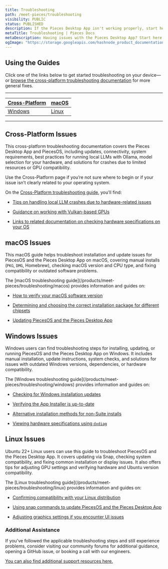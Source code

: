 ```yaml
---
title: Troubleshooting
path: /meet-pieces/troubleshooting
visibility: PUBLIC
status: PUBLISHED
description: If the Pieces Desktop App isn't working properly, start here. This page explains our troubleshooting documentation and guides you to the right solution for your issue.
metaTitle: Troubleshooting | Pieces Docs
metaDescription: Having issues with the Pieces Desktop App? Start here for troubleshooting guides and solutions to quickly resolve common problems
ogImage: "https://storage.googleapis.com/hashnode_product_documentation_assets/og_images/meet_pieces/meet_pieces_troubleshooting_default_pieces_OG.png"
---
```


## Using the Guides

Click one of the links below to get started troubleshooting on your device—or [browse the cross-platform troubleshooting documentation](/products/meet-pieces/troubleshooting/cross-platform) for more general fixes.

***

| [Cross-Platform](/products/meet-pieces/troubleshooting/cross-platform) | [macOS](/products/meet-pieces/troubleshooting/macos) |
| --------------------------------------------------------------------------------------------- | --------------------------------------------------------------------------- |
| [Windows](/products/meet-pieces/troubleshooting/windows)               | [Linux](/products/meet-pieces/troubleshooting/linux) |

***

## Cross-Platform Issues

This cross-platform troubleshooting documentation covers the Pieces Desktop App and PiecesOS, including updates, connectivity, system requirements, best practices for running local LLMs with Ollama, model selection for your hardware, and solutions for crashes due to limited resources or GPU compatibility.

<Card title="macOS + Windows + Linux" image="/assets/icons/platform_logos/pieces_logo.png">
  Use the Cross-Platform page if you’re not sure where to begin or if your issue isn’t clearly related to your operating system.

  On the [Cross-Platform troubleshooting guide](/products/meet-pieces/troubleshooting/cross-platform), you’ll find:

  * [Tips on handling local LLM crashes due to hardware-related issues](/products/meet-pieces/troubleshooting/cross-platform#local-model-crashing)

  * [Guidance on working with Vulkan-based GPUs](/products/meet-pieces/troubleshooting/cross-platform#vulkan-based-gpus)

  * [Links to related documentation on checking hardware specifications on your OS](/products/meet-pieces/troubleshooting/cross-platform#checking-hardware)
</Card>

## macOS Issues

This macOS guide helps troubleshoot installation and update issues for PiecesOS and the Pieces Desktop App on macOS, covering manual installs (`PKG`, `DMG`, Homebrew), checking macOS version and CPU type, and fixing compatibility or outdated software problems.

<Card title="macOS" image="/assets/icons/platform_logos/macos_logo.png">
  The [macOS troubleshooting guide](/products/meet-pieces/troubleshooting/macos) provides information and guides on:

  * [How to verify your macOS software version](/products/meet-pieces/troubleshooting/macos#checking-os-version)

  * [Determining and choosing the correct installation package for different chipsets](/products/meet-pieces/troubleshooting/macos#checking-cpu-type)

  * [Updating PiecesOS and the Pieces Desktop App](/products/meet-pieces/troubleshooting/macos#versions--updates)
</Card>

## Windows Issues

Windows users can find troubleshooting steps for installing, updating, or running PiecesOS and the Pieces Desktop App on Windows. It includes manual installation, update instructions, system checks, and solutions for issues with outdated Windows versions, dependencies, or hardware compatibility.

<Card title="Windows" image="/assets/icons/platform_logos/windows_logo.png">
  The [Windows troubleshooting guide](/products/meet-pieces/troubleshooting/windows) provides information and guides on:

  * [Checking for Windows installation updates](/products/meet-pieces/troubleshooting/windows#checking-for-windows-updates)

  * [Verifying the App Installer is up-to-date](/products/meet-pieces/troubleshooting/windows#versions--updates)

  * [Alternative installation methods for non-Suite installs](/products/meet-pieces/troubleshooting/windows#trying-different-installation-methods)

  * [Viewing hardware specifications using `dxdiag`](/products/meet-pieces/troubleshooting/windows#checking-hardware-specifications)
</Card>

## Linux Issues

Ubuntu 22+ Linux users can use this guide to troubleshoot PiecesOS and the Pieces Desktop App. It covers updating via Snap, checking system compatibility, and fixing common installation or display issues. It also offers tips for adjusting GPU settings and verifying hardware and Ubuntu version compatibility.

<Card title="Linux" image="/assets/icons/platform_logos/ubuntu_logo.png">
  The [Linux troubleshooting guide](/products/meet-pieces/troubleshooting/linux) provides information and guides on:

  * [Confirming compatibility with your Linux distribution](/products/meet-pieces/troubleshooting/linux#checking-distribution-compatibility)

  * [Using snap commands to update PiecesOS and the Pieces Desktop App](/products/meet-pieces/troubleshooting/linux#updating-piecesos)

  * [Adjusting graphics settings if you encounter UI issues](/products/meet-pieces/troubleshooting/linux#adjusting-graphics--display-settings)
</Card>

### Additional Assistance

If you’ve followed the applicable troubleshooting steps and still experience problems, consider visiting our community forums for additional guidance, opening a GitHub issue, or booking a call with our engineers.

[You can also find additional support resources here.](/products/support)